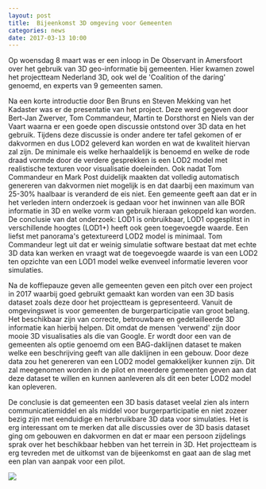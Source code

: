 ```yaml
---
layout: post
title:  Bijeenkomst 3D omgeving voor Gemeenten
categories: news
date: 2017-03-13 10:00
---
```


Op woensdag 8 maart was er een inloop in De Observant in Amersfoort over het gebruik van 3D geo-informatie bij gemeenten. Hier kwamen zowel het projectteam Nederland 3D, ook wel de 'Coalition of the daring' genoemd, en experts van 9 gemeenten samen. 

Na een korte introductie door Ben Bruns en Steven Mekking van het Kadaster was er de presentatie van het project. Deze werd gegeven door Bert-Jan Zwerver, Tom Commandeur, Martin te Dorsthorst en Niels van der Vaart waarna er een goede open discussie ontstond over 3D data en het gebruik. Tijdens deze discussie is onder andere ter tafel gekomen of er dakvormen en dus LOD2 geleverd kan worden en wat de kwaliteit hiervan zal zijn. De minimale eis welke herhaaldelijk is benoemd en welke de rode draad vormde door de verdere gesprekken is een LOD2 model met realistische texturen voor visualisatie doeleinden. Ook nadat Tom Commandeur en Mark Post duidelijk maakten dat volledig automatisch genereren van dakvormen niet mogelijk is en dat daarbij een maximum van 25-30% haalbaar is veranderd de eis niet. Een gemeente geeft aan dat er in het verleden intern onderzoek is gedaan voor het inwinnen van alle BOR informatie in 3D en welke vorm van gebruik hieraan gekoppeld kan worden. De conclusie van dat onderzoek: LOD1 is onbruikbaar, LOD1 opgesplitst in verschillende hoogtes (LOD1+) heeft ook geen toegevoegde waarde. Een liefst met panorama's getextureerd LOD2 model is minimaal. Tom Commandeur legt uit dat er weinig simulatie software bestaat dat met echte 3D data kan werken en vraagt wat de toegevoegde waarde is van een LOD2 ten opzichte van een LOD1 model welke evenveel informatie leveren voor simulaties. 

Na de koffiepauze geven alle gemeenten geven een pitch over een project in 2017 waarbij goed gebruikt gemaakt kan worden van een 3D basis dataset zoals deze door het projectteam is gepresenteerd. Vanuit de omgevingswet is voor gemeenten de burgerparticipatie van groot belang. Het beschikbaar zijn van correcte, betrouwbare en gedetailleerde 3D informatie kan hierbij helpen. Dit omdat de mensen 'verwend' zijn door mooie 3D visualisaties als die van Google. Er wordt door een van de gemeenten als optie genoemd om een BAG-daklijnen dataset te maken welke een beschrijving geeft van alle daklijnen in een gebouw. Door deze data zou het genereren van een LOD2 model gemakkelijker kunnen zijn. Dit zal meegenomen worden in de pilot en meerdere gemeenten geven aan dat deze dataset te willen en kunnen aanleveren als dit een beter LOD2 model kan opleveren.

De conclusie is dat gemeenten een 3D basis dataset veelal zien als intern communicatiemiddel en als middel voor burgerparticipatie en niet zozeer bezig zijn met eenduidige en herbruikbare 3D data voor simulaties.  Het is erg interessant om te merken dat alle discussies over de 3D basis dataset ging om gebouwen en dakvormen en dat er maar een persoon zijdelings sprak over het beschikbaar hebben van het terrein in 3D. Het projectteam is erg tevreden met de uitkomst van de bijeenkomst en gaat aan de slag met een plan van aanpak voor een pilot.

<a href="http://www.arcgis.com/apps/Cascade/index.html?appid=9485ce327e864acfb34c4d9409f9bf85"><img src="{{ site.baseurl }}/img/2017/nederland3d.png"/></a>